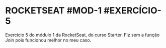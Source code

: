# ROCKETSEAT #MOD-1  #EXERCÍCIO-5
 Exercício 5 do módulo 1 da RocketSeat, do curso Starter.
 Fiz sem a função Join pois funcionou melhor no meu caso.
